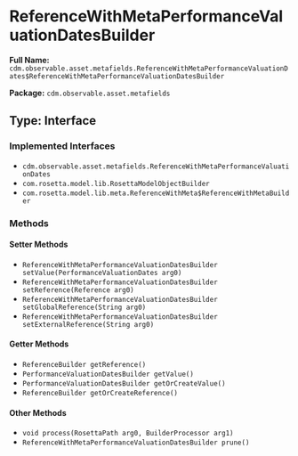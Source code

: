 # ReferenceWithMetaPerformanceValuationDatesBuilder

**Full Name:** `cdm.observable.asset.metafields.ReferenceWithMetaPerformanceValuationDates$ReferenceWithMetaPerformanceValuationDatesBuilder`

**Package:** `cdm.observable.asset.metafields`

## Type: Interface

### Implemented Interfaces

- `cdm.observable.asset.metafields.ReferenceWithMetaPerformanceValuationDates`
- `com.rosetta.model.lib.RosettaModelObjectBuilder`
- `com.rosetta.model.lib.meta.ReferenceWithMeta$ReferenceWithMetaBuilder`

### Methods

#### Setter Methods

- `ReferenceWithMetaPerformanceValuationDatesBuilder setValue(PerformanceValuationDates arg0)`
- `ReferenceWithMetaPerformanceValuationDatesBuilder setReference(Reference arg0)`
- `ReferenceWithMetaPerformanceValuationDatesBuilder setGlobalReference(String arg0)`
- `ReferenceWithMetaPerformanceValuationDatesBuilder setExternalReference(String arg0)`

#### Getter Methods

- `ReferenceBuilder getReference()`
- `PerformanceValuationDatesBuilder getValue()`
- `PerformanceValuationDatesBuilder getOrCreateValue()`
- `ReferenceBuilder getOrCreateReference()`

#### Other Methods

- `void process(RosettaPath arg0, BuilderProcessor arg1)`
- `ReferenceWithMetaPerformanceValuationDatesBuilder prune()`


